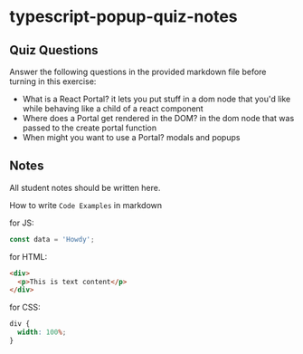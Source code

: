 # typescript-popup-quiz-notes

## Quiz Questions

Answer the following questions in the provided markdown file before turning in this exercise:

- What is a React Portal?
  it lets you put stuff in a dom node that you'd like while behaving like a child of a react component
- Where does a Portal get rendered in the DOM?
  in the dom node that was passed to the create portal function
- When might you want to use a Portal?
  modals and popups

## Notes

All student notes should be written here.

How to write `Code Examples` in markdown

for JS:

```javascript
const data = 'Howdy';
```

for HTML:

```html
<div>
  <p>This is text content</p>
</div>
```

for CSS:

```css
div {
  width: 100%;
}
```
